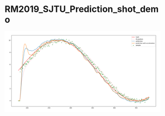 # RM2019_SJTU_Prediction_shot_demo

![Demo](https://github.com/ZhikunWei/RM2019_SJTU_Prediction_shot_demo/blob/master/demo.png)
